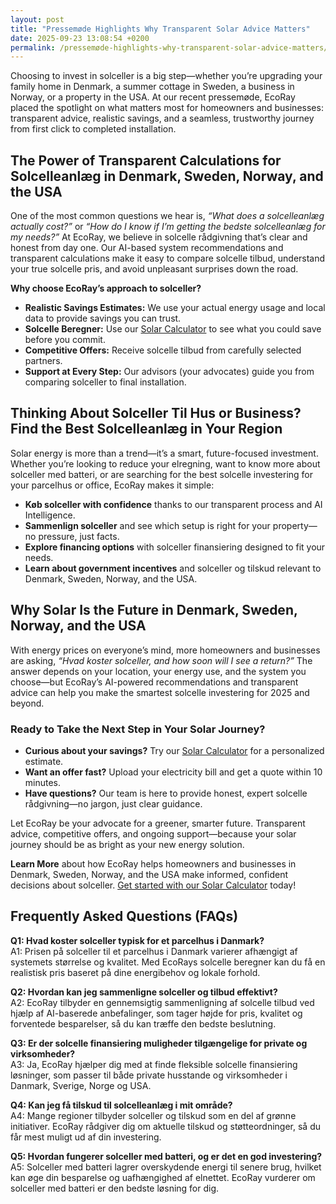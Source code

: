 ```yaml
---
layout: post
title: "Pressemøde Highlights Why Transparent Solar Advice Matters"
date: 2025-09-23 13:08:54 +0200
permalink: /pressemøde-highlights-why-transparent-solar-advice-matters/
---
```

Choosing to invest in solceller is a big step—whether you’re upgrading your family home in Denmark, a summer cottage in Sweden, a business in Norway, or a property in the USA. At our recent pressemøde, EcoRay placed the spotlight on what matters most for homeowners and businesses: transparent advice, realistic savings, and a seamless, trustworthy journey from first click to completed installation.

## The Power of Transparent Calculations for Solcelleanlæg in Denmark, Sweden, Norway, and the USA

One of the most common questions we hear is, *“What does a solcelleanlæg actually cost?”* or *“How do I know if I’m getting the bedste solcelleanlæg for my needs?”* At EcoRay, we believe in solcelle rådgivning that’s clear and honest from day one. Our AI-based system recommendations and transparent calculations make it easy to compare solcelle tilbud, understand your true solcelle pris, and avoid unpleasant surprises down the road.

**Why choose EcoRay’s approach to solceller?**
- **Realistic Savings Estimates:** We use your actual energy usage and local data to provide savings you can trust.
- **Solcelle Beregner:** Use our [Solar Calculator](https://ecoray.dk/en/calculator) to see what you could save before you commit.
- **Competitive Offers:** Receive solcelle tilbud from carefully selected partners.
- **Support at Every Step:** Our advisors (your advocates) guide you from comparing solceller to final installation.

## Thinking About Solceller Til Hus or Business? Find the Best Solcelleanlæg in Your Region

Solar energy is more than a trend—it’s a smart, future-focused investment. Whether you’re looking to reduce your elregning, want to know more about solceller med batteri, or are searching for the best solcelle investering for your parcelhus or office, EcoRay makes it simple:

- **Køb solceller with confidence** thanks to our transparent process and AI Intelligence.
- **Sammenlign solceller** and see which setup is right for your property—no pressure, just facts.
- **Explore financing options** with solceller finansiering designed to fit your needs.
- **Learn about government incentives** and solceller og tilskud relevant to Denmark, Sweden, Norway, and the USA.

## Why Solar Is the Future in Denmark, Sweden, Norway, and the USA

With energy prices on everyone’s mind, more homeowners and businesses are asking, *“Hvad koster solceller, and how soon will I see a return?”* The answer depends on your location, your energy use, and the system you choose—but EcoRay’s AI-powered recommendations and transparent advice can help you make the smartest solcelle investering for 2025 and beyond.

### Ready to Take the Next Step in Your Solar Journey?

- **Curious about your savings?** Try our [Solar Calculator](https://ecoray.dk/en/calculator) for a personalized estimate.
- **Want an offer fast?** Upload your electricity bill and get a quote within 10 minutes.
- **Have questions?** Our team is here to provide honest, expert solcelle rådgivning—no jargon, just clear guidance.

Let EcoRay be your advocate for a greener, smarter future. Transparent advice, competitive offers, and ongoing support—because your solar journey should be as bright as your new energy solution.

**Learn More** about how EcoRay helps homeowners and businesses in Denmark, Sweden, Norway, and the USA make informed, confident decisions about solceller. [Get started with our Solar Calculator](https://ecoray.dk/en/calculator) today!

## Frequently Asked Questions (FAQs)

**Q1: Hvad koster solceller typisk for et parcelhus i Danmark?**  
A1: Prisen på solceller til et parcelhus i Danmark varierer afhængigt af systemets størrelse og kvalitet. Med EcoRays solcelle beregner kan du få en realistisk pris baseret på dine energibehov og lokale forhold.

**Q2: Hvordan kan jeg sammenligne solceller og tilbud effektivt?**  
A2: EcoRay tilbyder en gennemsigtig sammenligning af solcelle tilbud ved hjælp af AI-baserede anbefalinger, som tager højde for pris, kvalitet og forventede besparelser, så du kan træffe den bedste beslutning.

**Q3: Er der solcelle finansiering muligheder tilgængelige for private og virksomheder?**  
A3: Ja, EcoRay hjælper dig med at finde fleksible solcelle finansiering løsninger, som passer til både private husstande og virksomheder i Danmark, Sverige, Norge og USA.

**Q4: Kan jeg få tilskud til solcelleanlæg i mit område?**  
A4: Mange regioner tilbyder solceller og tilskud som en del af grønne initiativer. EcoRay rådgiver dig om aktuelle tilskud og støtteordninger, så du får mest muligt ud af din investering.

**Q5: Hvordan fungerer solceller med batteri, og er det en god investering?**  
A5: Solceller med batteri lagrer overskydende energi til senere brug, hvilket kan øge din besparelse og uafhængighed af elnettet. EcoRay vurderer om solceller med batteri er den bedste løsning for dig.

<script type="application/ld+json">
{
  "@context": "https://schema.org",
  "@type": "BlogPosting",
  "headline": "Pressemøde Highlights Why Transparent Solar Advice Matters",
  "description": "EcoRay highlights the importance of transparent advice, realistic savings, and a seamless solar journey for private homeowners and businesses in Denmark, Sweden, Norway, and the USA.",
  "image": "https://ecoray.dk/logo.png",
  "author": {
    "@type": "Person",
    "name": "EcoRay"
  },
  "publisher": {
    "@type": "Person",
    "name": "EcoRay"
  },
  "mainEntityOfPage": {
    "@type": "WebPage",
    "@id": "https://ecoray.dk/blog/pressemode-transparent-solar-advice"
  },
  "datePublished": "2024-04-01",
  "dateModified": "2024-04-01"
}
</script>

<script type="application/ld+json">
{
  "@context": "https://schema.org",
  "@type": "FAQPage",
  "mainEntity": [
    {
      "@type": "Question",
      "name": "Hvad koster solceller typisk for et parcelhus i Danmark?",
      "acceptedAnswer": {
        "@type": "Answer",
        "text": "Prisen på solceller til et parcelhus i Danmark varierer afhængigt af systemets størrelse og kvalitet. Med EcoRays solcelle beregner kan du få en realistisk pris baseret på dine energibehov og lokale forhold."
      }
    },
    {
      "@type": "Question",
      "name": "Hvordan kan jeg sammenligne solceller og tilbud effektivt?",
      "acceptedAnswer": {
        "@type": "Answer",
        "text": "EcoRay tilbyder en gennemsigtig sammenligning af solcelle tilbud ved hjælp af AI-baserede anbefalinger, som tager højde for pris, kvalitet og forventede besparelser, så du kan træffe den bedste beslutning."
      }
    },
    {
      "@type": "Question",
      "name": "Er der solcelle finansiering muligheder tilgængelige for private og virksomheder?",
      "acceptedAnswer": {
        "@type": "Answer",
        "text": "Ja, EcoRay hjælper dig med at finde fleksible solcelle finansiering løsninger, som passer til både private husstande og virksomheder i Danmark, Sverige, Norge og USA."
      }
    },
    {
      "@type": "Question",
      "name": "Kan jeg få tilskud til solcelleanlæg i mit område?",
      "acceptedAnswer": {
        "@type": "Answer",
        "text": "Mange regioner tilbyder solceller og tilskud som en del af grønne initiativer. EcoRay rådgiver dig om aktuelle tilskud og støtteordninger, så du får mest muligt ud af din investering."
      }
    },
    {
      "@type": "Question",
      "name": "Hvordan fungerer solceller med batteri, og er det en god investering?",
      "acceptedAnswer": {
        "@type": "Answer",
        "text": "Solceller med batteri lagrer overskydende energi til senere brug, hvilket kan øge din besparelse og uafhængighed af elnettet. EcoRay vurderer om solceller med batteri er den bedste løsning for dig."
      }
    }
  ]
}
</script>